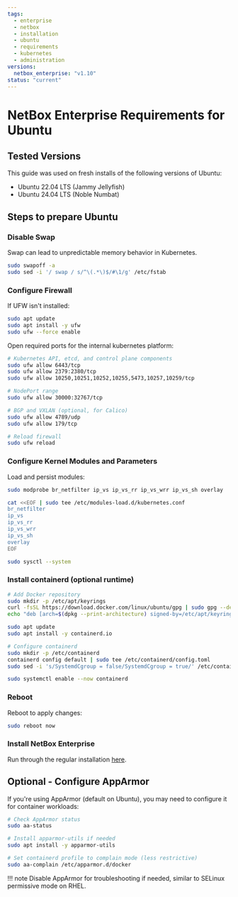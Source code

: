 ```yaml
---
tags:
  - enterprise
  - netbox
  - installation
  - ubuntu
  - requirements
  - kubernetes
  - administration
versions:
  netbox_enterprise: "v1.10"
status: "current"
---
```


# NetBox Enterprise Requirements for Ubuntu

## Tested Versions

This guide was used on fresh installs of the following versions of Ubuntu:

- Ubuntu 22.04 LTS (Jammy Jellyfish)
- Ubuntu 24.04 LTS (Noble Numbat)

## Steps to prepare Ubuntu

### Disable Swap

Swap can lead to unpredictable memory behavior in Kubernetes.

```bash
sudo swapoff -a
sudo sed -i '/ swap / s/^\(.*\)$/#\1/g' /etc/fstab
```

### Configure Firewall

If UFW isn't installed:

```bash
sudo apt update
sudo apt install -y ufw
sudo ufw --force enable
```

Open required ports for the internal kubernetes platform:

```bash
# Kubernetes API, etcd, and control plane components
sudo ufw allow 6443/tcp
sudo ufw allow 2379:2380/tcp
sudo ufw allow 10250,10251,10252,10255,5473,10257,10259/tcp

# NodePort range
sudo ufw allow 30000:32767/tcp

# BGP and VXLAN (optional, for Calico)
sudo ufw allow 4789/udp
sudo ufw allow 179/tcp

# Reload firewall
sudo ufw reload
```

### Configure Kernel Modules and Parameters

Load and persist modules:

```bash
sudo modprobe br_netfilter ip_vs ip_vs_rr ip_vs_wrr ip_vs_sh overlay

cat <<EOF | sudo tee /etc/modules-load.d/kubernetes.conf
br_netfilter
ip_vs
ip_vs_rr
ip_vs_wrr
ip_vs_sh
overlay
EOF

sudo sysctl --system
```

### Install containerd (optional runtime)

```bash
# Add Docker repository
sudo mkdir -p /etc/apt/keyrings
curl -fsSL https://download.docker.com/linux/ubuntu/gpg | sudo gpg --dearmor -o /etc/apt/keyrings/docker.gpg
echo "deb [arch=$(dpkg --print-architecture) signed-by=/etc/apt/keyrings/docker.gpg] https://download.docker.com/linux/ubuntu $(lsb_release -cs) stable" | sudo tee /etc/apt/sources.list.d/docker.list > /dev/null

sudo apt update
sudo apt install -y containerd.io

# Configure containerd
sudo mkdir -p /etc/containerd
containerd config default | sudo tee /etc/containerd/config.toml
sudo sed -i 's/SystemdCgroup = false/SystemdCgroup = true/' /etc/containerd/config.toml

sudo systemctl enable --now containerd
```

### Reboot

Reboot to apply changes:

```bash
sudo reboot now
```

### Install NetBox Enterprise

Run through the regular installation [here](nbe-ec-installation.md).

## Optional - Configure AppArmor

If you're using AppArmor (default on Ubuntu), you may need to configure it for container workloads:

```bash
# Check AppArmor status
sudo aa-status

# Install apparmor-utils if needed
sudo apt install -y apparmor-utils

# Set containerd profile to complain mode (less restrictive)
sudo aa-complain /etc/apparmor.d/docker
```

!!! note
    Disable AppArmor for troubleshooting if needed, similar to SELinux permissive mode on RHEL. 
